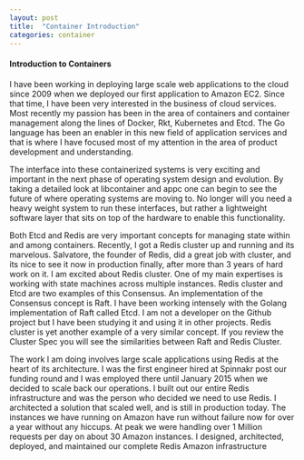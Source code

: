 ```yaml
---
layout: post
title:  "Container Introduction"
categories: container
---
```


#### Introduction to Containers


I have been working in deploying large scale web applications to the cloud since 2009 when we deployed our first application to Amazon EC2.  Since that time, I have been very interested in the business of cloud services.  Most recently my passion has been in the area of containers and container management along the lines of Docker, Rkt, Kubernetes and Etcd.  The Go language has been an enabler in this new field of application services and that is where I have focused most of my attention in the area of product development and understanding.

The interface into these containerized systems is very exciting and important in the next phase of operating system design and evolution.  By taking a detailed look at libcontainer and appc one can begin to see the future of where operating systems are moving to.  No longer will you need a heavy weight system to run these interfaces, but rather a lightweight software layer that sits on top of the hardware to enable this functionality.

Both Etcd and Redis are very important concepts for managing state within and among containers.  Recently, I got a Redis cluster up and running and its marvelous.  Salvatore, the founder of Redis, did a great job with cluster, and its nice to see it now in production finally, after more than 3 years of hard work on it.  I am excited about Redis cluster.  One of my main expertises is working with state machines across multiple instances.  Redis cluster and Etcd are two examples of this Consensus.  An implementation of the Consensus concept is Raft.  I have been working intensely with the Golang implementation of Raft called Etcd.  I am not a developer on the Github project but I have been studying it and using it in other projects.  Redis cluster is yet another example of a very similar concept.  If you review the Cluster Spec you will see the similarities between Raft and Redis Cluster.

The work I am doing involves large scale applications using Redis at the heart of its architecture.  I was the first engineer hired at Spinnakr post our funding round and I was employed there until January 2015 when we decided to scale back our operations. I built out our entire Redis infrastructure and was the person who decided we need to use Redis.  I architected a solution that scaled well, and is still in production today.  The instances we have running on Amazon have run without failure now for over a year without any hiccups.  At peak we were handling over 1 Million requests per day on about 30 Amazon instances.  I designed, architected, deployed, and maintained our complete Redis Amazon infrastructure
